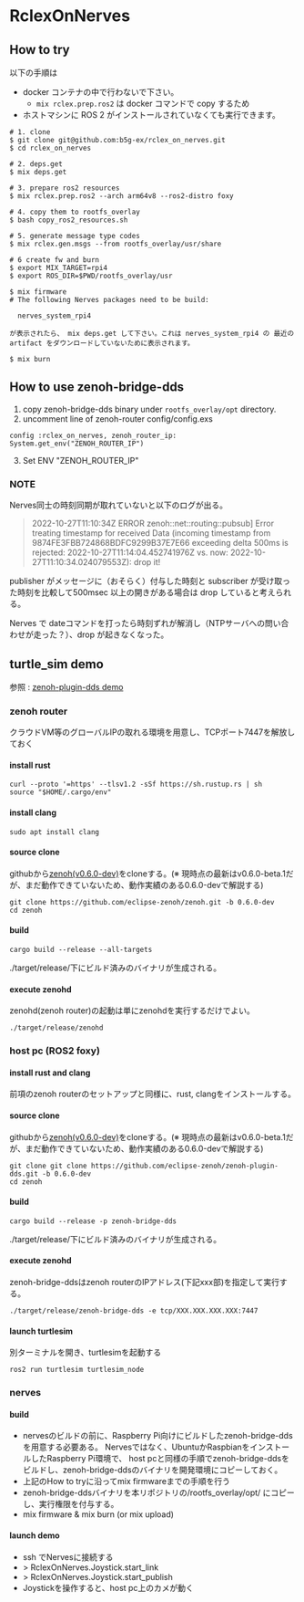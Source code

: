 # RclexOnNerves

## How to try

以下の手順は

* docker コンテナの中で行わないで下さい。
  * `mix rclex.prep.ros2` は docker コマンドで copy するため
* ホストマシンに ROS 2 がインストールされていなくても実行できます。

```
# 1. clone
$ git clone git@github.com:b5g-ex/rclex_on_nerves.git
$ cd rclex_on_nerves

# 2. deps.get
$ mix deps.get

# 3. prepare ros2 resources
$ mix rclex.prep.ros2 --arch arm64v8 --ros2-distro foxy

# 4. copy them to rootfs_overlay
$ bash copy_ros2_resources.sh

# 5. generate message type codes
$ mix rclex.gen.msgs --from rootfs_overlay/usr/share

# 6 create fw and burn
$ export MIX_TARGET=rpi4
$ export ROS_DIR=$PWD/rootfs_overlay/usr

$ mix firmware
# The following Nerves packages need to be build:

  nerves_system_rpi4

が表示されたら、 mix deps.get して下さい。これは nerves_system_rpi4 の 最近の artifact をダウンロードしていないために表示されます。

$ mix burn
```

## How to use zenoh-bridge-dds

1. copy zenoh-bridge-dds binary under `rootfs_overlay/opt` directory.
2. uncomment line of zenoh-router config/config.exs
```
config :rclex_on_nerves, zenoh_router_ip: System.get_env("ZENOH_ROUTER_IP")
```
3. Set ENV "ZENOH_ROUTER_IP"

### NOTE

Nerves同士の時刻同期が取れていないと以下のログが出る。

> 2022-10-27T11:10:34Z ERROR zenoh::net::routing::pubsub] Error treating timestamp for received Data (incoming timestamp from 9874FE3FBB724868BDFC9299B37E7E66 exceeding delta 500ms is rejected: 2022-10-27T11:14:04.452741976Z vs. now: 2022-10-27T11:10:34.024079553Z): drop it!

publisher がメッセージに（おそらく）付与した時刻と subscriber が受け取った時刻を比較して500msec 以上の開きがある場合は drop していると考えられる。

Nerves で dateコマンドを打ったら時刻ずれが解消し（NTPサーバへの問い合わせが走った？）、drop が起きなくなった。

## turtle_sim demo
参照 : [zenoh-plugin-dds demo](https://github.com/eclipse-zenoh/zenoh-plugin-dds#2-hosts-with-an-intermediate-zenoh-router-in-the-cloud)

### zenoh router
クラウドVM等のグローバルIPの取れる環境を用意し、TCPポート7447を解放しておく
#### install rust
  ```
  curl --proto '=https' --tlsv1.2 -sSf https://sh.rustup.rs | sh
source "$HOME/.cargo/env"
```

#### install clang
  ```
  sudo apt install clang
  ```
#### source clone
githubから[zenoh(v0.6.0-dev)](https://github.com/eclipse-zenoh/zenoh/releases/tag/0.6.0-dev)をcloneする。(※ 現時点の最新はv0.6.0-beta.1だが、まだ動作できていないため、動作実績のある0.6.0-devで解説する)
  ```
  git clone https://github.com/eclipse-zenoh/zenoh.git -b 0.6.0-dev
  cd zenoh
  ```
#### build
  ```
  cargo build --release --all-targets
  ```
./target/release/下にビルド済みのバイナリが生成される。
#### execute zenohd
zenohd(zenoh router)の起動は単にzenohdを実行するだけでよい。
```
./target/release/zenohd
```

### host pc (ROS2 foxy)
#### install rust and clang
前項のzenoh routerのセットアップと同様に、rust, clangをインストールする。

#### source clone
githubから[zenoh(v0.6.0-dev)](https://github.com/eclipse-zenoh/zenoh/releases/tag/0.6.0-dev)をcloneする。(※ 現時点の最新はv0.6.0-beta.1だが、まだ動作できていないため、動作実績のある0.6.0-devで解説する)
  ```
  git clone git clone https://github.com/eclipse-zenoh/zenoh-plugin-dds.git -b 0.6.0-dev
  cd zenoh
  ```
#### build
  ```
  cargo build --release -p zenoh-bridge-dds
  ```
./target/release/下にビルド済みのバイナリが生成される。
#### execute zenohd
zenoh-bridge-ddsはzenoh routerのIPアドレス(下記xxx部)を指定して実行する。
```
./target/release/zenoh-bridge-dds -e tcp/XXX.XXX.XXX.XXX:7447
```
#### launch turtlesim
別ターミナルを開き、turtlesimを起動する
```
ros2 run turtlesim turtlesim_node
```

### nerves
#### build
- nervesのビルドの前に、Raspberry Pi向けにビルドしたzenoh-bridge-ddsを用意する必要ある。
Nervesではなく、UbuntuかRaspbianをインストールしたRaspberry Pi環境で、
host pcと同様の手順でzenoh-bridge-ddsをビルドし、zenoh-bridge-ddsのバイナリを開発環境にコピーしておく。
- 上記のHow to tryに沿ってmix firmwareまでの手順を行う
- zenoh-bridge-ddsバイナリを本リポジトリの/rootfs_overlay/opt/ にコピーし、実行権限を付与する。
- mix firmware & mix burn (or mix upload)

#### launch demo
- ssh でNervesに接続する
- \> RclexOnNerves.Joystick.start_link
- \> RclexOnNerves.Joystick.start_publish
- Joystickを操作すると、host pc上のカメが動く
